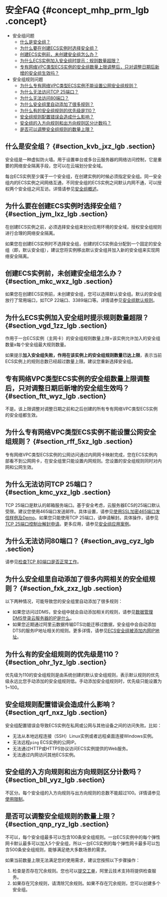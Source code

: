 # 安全FAQ {#concept_mhp_prm_lgb .concept}

-   安全组问题
    -   [什么是安全组？](#)
    -   [为什么要在创建ECS实例时选择安全组？](#)
    -   [创建ECS实例前，未创建安全组怎么办？](#)
    -   [为什么ECS实例加入安全组时提示：规则数量超限？](#)
    -   [专有网络VPC类型ECS实例的安全组数量上限调整后，只对调整日期后新增的安全组生效吗？](#)
-   安全组规则问题
    -   [为什么专有网络VPC类型ECS实例不能设置公网安全组规则？](#)
    -   [为什么无法访问TCP 25端口？](#)
    -   [为什么无法访问80端口？](#)
    -   [为什么安全组里自动添加了很多规则？](#)
    -   [为什么有的安全组规则的优先级是110？](#)
    -   [安全组规则配置错误会造成什么影响？](#)
    -   [安全组的入方向规则和出方向规则区分计数吗？](#)
    -   [是否可以调整安全组规则的数量上限？](#)

## 什么是安全组？ {#section_kvb_jxz_lgb .section}

安全组是一种虚拟防火墙。用于设置单台或多台云服务器的网络访问控制，它是重要的网络安全隔离手段，您可以在云端划分安全域。

每台ECS实例至少属于一个安全组，在创建实例的时候必须指定安全组。同一安全组内的ECS实例之间网络互通，不同安全组的ECS实例之间默认内网不通，可以授权两个安全组之间互访。详情请参见[安全组概述](cn.zh-CN/安全/安全组/安全组概述.md#)。

## 为什么要在创建ECS实例时选择安全组？ {#section_jym_lxz_lgb .section}

在创建ECS实例之前，必须选择安全组来划分应用环境的安全域，授权安全组规则进行合理的网络安全隔离。

如果您在创建ECS实例时不选择安全组，创建的ECS实例会分配到一个固定的安全组（即，默认安全组），建议您将实例移出默认安全组并加入新的安全组来实现网络安全隔离。

## 创建ECS实例前，未创建安全组怎么办？ {#section_mkc_wxz_lgb .section}

如果您在创建ECS实例前，未创建安全组，您可以选择默认安全组。默认的安全组放行了常用端口，如TCP 22端口、3389端口等。详情请参见[安全组默认规则](../../../../cn.zh-CN/隐藏/新架构后需要隐藏的文档汇总/安全/安全组默认规则.md#)。

## 为什么ECS实例加入安全组时提示规则数量超限？ {#section_vgd_1zz_lgb .section}

作用于一台ECS实例（主网卡）的安全组规则数量上限=该实例允许加入的安全组数量x每个安全组最大规则数量。

如果提示**加入安全组失败，作用在该实例上的安全组规则数量已达上限**，表示当前ECS实例上的规则总数已经超过数量上限。建议您重新选择安全组。

## 专有网络VPC类型ECS实例的安全组数量上限调整后，只对调整日期后新增的安全组生效吗？ {#section_ftt_wyz_lgb .section}

不是。该上限调整对调整日期之前和之后创建的所有专有网络VPC类型ECS实例的安全组都生效。

## 为什么专有网络VPC类型ECS实例不能设置公网安全组规则？ {#section_rff_5xz_lgb .section}

专有网络VPC类型ECS实例的公网访问通过内网网卡映射完成，您在ECS实例内部看不到公网网卡，在安全组里只能设置内网规则。您设置的安全组规则同时对内网和公网生效。

## 为什么无法访问TCP 25端口？ {#section_kmc_yxz_lgb .section}

TCP 25端口是默认的邮箱服务端口。基于安全考虑，云服务器ECS的25端口默认受限。建议您使用465端口发送邮件。具体设置，请参见[使用SSL加密465端口发信样例及Demo](https://help.aliyun.com/document_detail/60692.html)。如果您只能使用TCP 25端口，请申请解封。具体操作，请参见[TCP 25端口控制台解封申请](https://help.aliyun.com/document_detail/56130.html)。更多应用，请参见[安全组应用案例](cn.zh-CN/安全/安全组/安全组应用案例.md#)。

## 为什么无法访问80端口？ {#section_avg_cyz_lgb .section}

请参见[检查TCP 80端口是否正常工作](https://help.aliyun.com/document_detail/59367.html)。

## 为什么安全组里自动添加了很多内网相关的安全组规则？ {#section_fxk_zxz_lgb .section}

以下两种情况，可能导致您的安全组里自动添加了很多规则：

-   如果您访问过DMS，安全组中就会自动添加相关的规则，请参见[数据管理DMS登录云服务器的IP是什么](https://help.aliyun.com/document_detail/51251.html)。
-   如果您近期通过阿里云数据传输DTS功能迁移过数据，安全组中会自动添加DTS的服务IP地址相关的规则。更多详情，请参见[ECS安全组被添加内网IP地址](https://help.aliyun.com/knowledge_detail/40625.html)。

## 为什么有的安全组规则的优先级是110？ {#section_ohr_1yz_lgb .section}

优先级为110的安全组规则是由系统创建的默认安全组规则，表示默认规则的优先级永远比您手动添加的安全组规则低。手动添加安全组规则时，优先级只能设置为1~100。

## 安全组规则配置错误会造成什么影响？ {#section_qrf_nxz_lgb .section}

安全组配置错误会导致ECS实例在私网或公网与其他设备之间的访问失败。比如：

-   无法从本地远程连接（SSH）Linux实例或者远程桌面连接Windows实例。
-   无法远程`ping` ECS实例的公网IP。
-   无法通过HTTP或HTTPS协议访问ECS实例提供的Web服务。
-   无法通过内网访问其他ECS实例。

## 安全组的入方向规则和出方向规则区分计数吗？ {#section_bll_vyz_lgb .section}

不区分。每个安全组的入方向规则与出方向规则的总数不能超过100。详情请参见[使用限制](../../../../cn.zh-CN/产品简介/使用限制.md#)。

## 是否可以调整安全组规则的数量上限？ {#section_qnp_ryz_lgb .section}

不可以，每个安全组最多可以包含100条安全组规则。一台ECS实例中的每个弹性网卡默认最多可以加入5个安全组，所以一台ECS实例的每个弹性网卡最多可以包含500条安全组规则，能够满足绝大多数场景的需求。

如果当前数量上限无法满足您的使用需求，建议您按照以下步骤操作：

1.  检查是否存在冗余规则。您也可以[提交工单](https://selfservice.console.aliyun.com/ticket/createIndex.htm)，阿里云技术支持将提供检查服务。
2.  如果存在冗余规则，请清除冗余规则。如果不存在冗余规则，您可以创建多个安全组。

